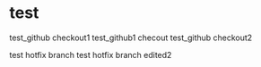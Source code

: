# test
test_github checkout1
test_github1 checout
test_github checkout2

test hotfix branch
test hotfix branch edited2